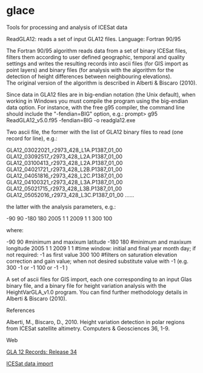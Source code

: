 # glace
Tools for processing and analysis of ICESat data

ReadGLA12: reads a set of input GLA12 files.
Language: Fortran 90/95

The Fortran 90/95 algorithm reads data from a set of binary ICESat files, filters them according to user defined geographic, temporal and quality settings and writes the resulting records into ascii files (for GIS import as point layers) and binary files (for analysis with the algorithm for the detection of height differences between neighbouring elevations).	
The original version of the algorithm is described in Alberti & Biscaro (2010).

Since data in GLA12 files are in big-endian notation (the Unix default), when working in Windows you must compile the program using the big-endian data option. 
For instance, with the free g95 compiler, the command line should include the "-fendian=BIG" option, e.g.: 
  prompt> g95 ReadGLA12_v5.0.f95 -fendian=BIG -o readgla12.exe

Two ascii file, the former with the list of GLA12 binary files to read (one record for line), e.g.: 

GLA12_03022021_r2973_428_L1A.P1387_01_00 
GLA12_03092517_r2973_428_L2A.P1387_01_00 
GLA12_03100413_r2973_428_L2A.P1387_01_00 
GLA12_04021721_r2973_428_L2B.P1387_01_00 
GLA12_04051816_r2973_428_L2C.P1387_01_00 
GLA12_04100321_r2973_428_L3A.P1387_01_00 
GLA12_05021715_r2973_428_L3B.P1387_01_00 
GLA12_05052016_r2973_428_L3C.P1387_01_00 
...... 

the latter with the analysis parameters, e.g.: 

-90 90 
-180 180 
2005 1 1 2009 1 1 
300 100 

where: 

-90 90 #minimum and maxixum latitude 
-180 180 #minimum and maxixum longitude 
2005 1 1 2009 1 1 #time window: initial and final year month day; if not required: -1 as first value 
300 100 #filters on saturation elevation correction and gain value; when not desired substitute value with -1 (e.g. 300 -1 or -1 100 or -1 -1 ) 

A set of ascii files for GIS import, each one corresponding to an input Glas binary file, and a binary file for height variation analysis with the HeightVarGLA_v1.0 program. You can find further methodology details in Alberti & Biscaro (2010).


References

Alberti, M., Biscaro, D., 2010. Height variation detection in polar regions from ICESat satellite altimetry. Computers & Geosciences 36, 1-9.


Web

<a href="http://nsidc.org/data/docs/daac/glas_altimetry/gla12_records_r34.html">GLA 12 Records: Release 34</a>

<a href="http://malg.eu/icesatimport.php">ICESat data import</a>

